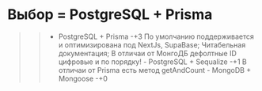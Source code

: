 # Выбор = PostgreSQL + Prisma
>>  - PostgreSQL + Prisma
		-+3 По умолчанию поддерживается и оптимизирована под NextJs, SupaBase; Читабельная документация; В отличаи от МонгоДБ дефолтные ID цифровые и по порядку!
	- PostgreSQL + Sequalize
		-+1 В отличаи от Prisma есть метод getAndCount
	- MongoDB + Mongoose
		-+0 